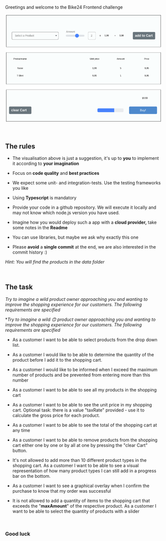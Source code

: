 Greetings and welcome to the Bike24 Frontend challenge

![UI example](https://github.com/Bike24/FrontendCodingChallenge/blob/main/assets/ui_example.png?raw=true)

&nbsp;
&nbsp;

## The rules
-   The visualisation above is just a suggestion, it's up to **you** to implement it according to **your imagination**

-   Focus on **code quality** and **best practices**

-   We expect some unit- and integration-tests. Use the testing frameworks you like

-   Using **Typescript** is mandatory

-   Provide your code in a github repository. We will execute it locally and may not know which node.js version you have used.

-   Imagine how you would deploy such a app with a **cloud provider,** take some notes in the **Readme**

-   You can use libraries, but maybe we ask why exactly this one

-   Please **avoid** a **single commit** at the end, we are also interested in the commit history :)

_Hint: You will find the products in the data folder_ 

&nbsp;
&nbsp;


## The task

_Try to imagine a wild product owner approaching you and wanting to improve the shopping experience for our customers. The following requirements are specified_


**Try to imagine a wild :upside_down_face: product owner approaching you and wanting to improve the shopping experience for our customers. The following requirements are specified*

-   As a customer I want to be able to select products from the drop down list.

-   As a customer I would like to be able to determine the quantity of the product before I add it to the shopping cart.

-   As a customer I would like to be informed when I exceed the maximum number of products and be prevented from entering more than this number

-   As a customer I want to be able to see all my products in the shopping cart

-   As a customer I want to be able to see the unit price in my shopping cart. Optional task: there is a value "taxRate" provided - use it to calculate the gross price for each product.

-   As a customer I want to be able to see the total of the shopping cart at any time

-   As a customer I want to be able to remove products from the shopping cart either one by one or by all at one by pressing the "clear Cart" button.

-   It's not allowed to add more than 10 different product types in the shopping cart. As a customer I want to be able to see a visual representation of how many product types I can still add in a progress bar on the bottom.

-   As a customer I want to see a graphical overlay when I confirm the purchase to know that my order was successful

-   It is not allowed to add a quantity of items to the shopping cart that exceeds the "**maxAmount**" of the respective product. As a customer I want to be able to select the quantity of products with a slider
 
 
&nbsp;
&nbsp;
&nbsp;


### Good luck
